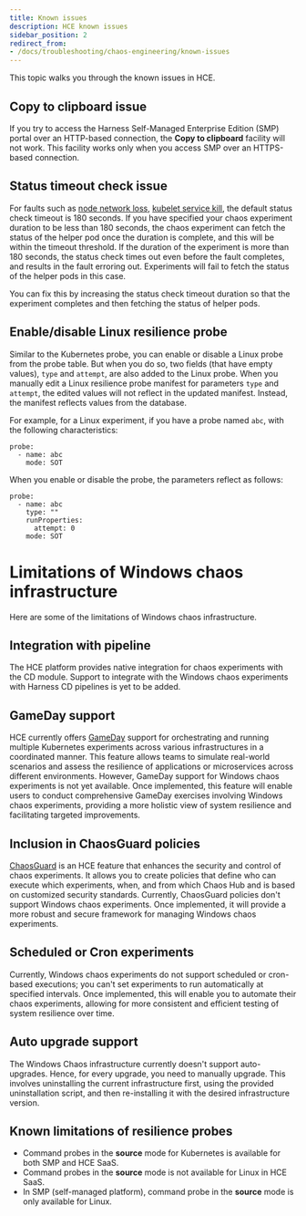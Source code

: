 ```yaml
---
title: Known issues
description: HCE known issues
sidebar_position: 2
redirect_from:
- /docs/troubleshooting/chaos-engineering/known-issues
---
```


This topic walks you through the known issues in HCE.

## Copy to clipboard issue

If you try to access the Harness Self-Managed Enterprise Edition (SMP)  portal over an HTTP-based connection, the **Copy to clipboard** facility will not work. This facility works only when you access SMP over an HTTPS-based connection.

## Status timeout check issue

For faults such as [node network loss](/docs/chaos-engineering/use-harness-ce/chaos-faults/kubernetes/node/node-network-loss), [kubelet service kill](/docs/chaos-engineering/use-harness-ce/chaos-faults/kubernetes/node/kubelet-service-kill), the default status check timeout is 180 seconds. If you have specified your chaos experiment duration to be less than 180 seconds, the chaos experiment can fetch the status of the helper pod once the duration is complete, and this will be within the timeout threshold. If the duration of the experiment is more than 180 seconds, the status check times out even before the fault completes, and results in the fault erroring out. Experiments will fail to fetch the status of the helper pods in this case.

You can fix this by increasing the status check timeout duration so that the experiment completes and then fetching the status of helper pods.

## Enable/disable Linux resilience probe

Similar to the Kubernetes probe, you can enable or disable a Linux probe from the probe table. But when you do so, two fields (that have empty values), `type` and `attempt`,  are also added to the Linux probe.
When you manually edit a Linux resilience probe manifest for parameters `type` and `attempt`, the edited values will not reflect in the updated manifest. Instead, the manifest reflects values from the database.

For example, for a Linux experiment, if you have a probe named `abc`, with the following characteristics:

```
probe:
  - name: abc
    mode: SOT
```

When you enable or disable the probe, the parameters reflect as follows:

```
probe:
  - name: abc
    type: ""
    runProperties:
      attempt: 0
    mode: SOT
```

# Limitations of Windows chaos infrastructure

Here are some of the limitations of Windows chaos infrastructure.

## Integration with pipeline

The HCE platform provides native integration for chaos experiments with the CD module. Support to integrate with the Windows chaos experiments with Harness CD pipelines is yet to be added.

## GameDay support

HCE currently offers [GameDay](/docs/chaos-engineering/concepts/explore-concepts/GameDay) support for orchestrating and running multiple Kubernetes experiments across various infrastructures in a coordinated manner. This feature allows teams to simulate real-world scenarios and assess the resilience of applications or microservices across different environments. However, GameDay support for Windows chaos experiments is not yet available. Once implemented, this feature will enable users to conduct comprehensive GameDay exercises involving Windows chaos experiments, providing a more holistic view of system resilience and facilitating targeted improvements.

## Inclusion in ChaosGuard policies

[ChaosGuard](/docs/chaos-engineering/use-harness-ce/governance/governance-in-execution/) is an HCE feature that enhances the security and control of chaos experiments. It allows you to create policies that define who can execute which experiments, when, and from which Chaos Hub and is based on customized security standards. Currently, ChaosGuard policies don't support Windows chaos experiments. Once implemented, it will provide a more robust and secure framework for managing Windows chaos experiments.

## Scheduled or Cron experiments

Currently, Windows chaos experiments do not support scheduled or cron-based executions; you can't set experiments to run automatically at specified intervals. Once implemented, this will enable you to automate their chaos experiments, allowing for more consistent and efficient testing of system resilience over time.

## Auto upgrade support

The Windows Chaos infrastructure currently doesn't support auto-upgrades. Hence, for every upgrade, you need to manually upgrade. This involves uninstalling the current infrastructure first, using the provided uninstallation script, and then re-installing it with the desired infrastructure version.

## Known limitations of resilience probes

* Command probes in the **source** mode for Kubernetes is available for both SMP and HCE SaaS.
* Command probes in the **source** mode is not available for Linux in HCE SaaS.
* In SMP (self-managed platform), command probe in the **source** mode is only available for Linux.